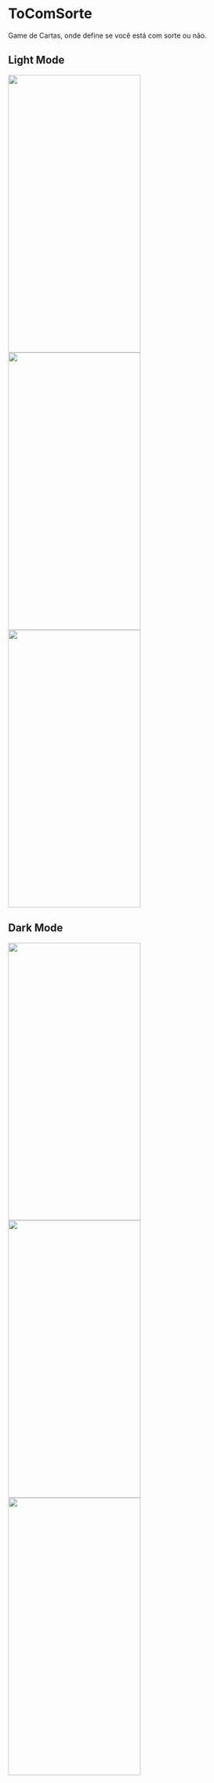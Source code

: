# ToComSorte
Game de Cartas, onde define se você está com sorte ou não.

## Light Mode

<img src="https://user-images.githubusercontent.com/42392839/162873635-1fd51135-ebf3-49cb-9a0d-e10bd41f7f27.png" width="270" height="565">  <img src="https://user-images.githubusercontent.com/42392839/162873675-4a4ec913-688c-43c2-8800-bab9634f6cd4.png" width="270" height="565"> <img src="https://user-images.githubusercontent.com/42392839/162874613-bdb76c38-998e-47b2-9652-aa5e43ea07e5.png" width="270" height="565">

## Dark Mode

<img src="https://user-images.githubusercontent.com/42392839/162874088-aefa1041-7fc7-481b-9fdd-5d31dba47f39.png" width="270" height="565">  <img src="https://user-images.githubusercontent.com/42392839/162874146-70c11cfc-5b7d-4b2d-84d9-b632a98fd6a9.png" width="270" height="565">  <img src="https://user-images.githubusercontent.com/42392839/162874179-0f250051-c9f0-4ebf-abdc-ceaa9fc586fb.png" width="270" height="565">
